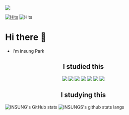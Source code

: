 
<img src="https://capsule-render.vercel.app/api?type=slice&color=7FFFD4&height=250&section=header&text=Hi there👋&fontSize=100&fontColor=FFFFFF" />

[![Hits](https://hits.seeyoufarm.com/api/count/incr/badge.svg?url=https%3A%2F%2Fgithub.com%2Fgjbae1212%2Fparkincastle&count_bg=%2379C83D&title_bg=%23555555&icon=&icon_color=%23E7E7E7&title=hits&edge_flat=false)](https://hits.seeyoufarm.com)
![Hits](https://img.shields.io/github/followers/parkincastle?style=Follow)

# Hi there 👋
- I'm insung Park

<h2 align="center">I studied this</h2>
<p align="center">
  <a><img src="https://img.shields.io/badge/C-A8B9CC?style=flat-square&logo=C&logoColor=white"/></a>
  <a><img src="https://img.shields.io/badge/JAVA-007396?style=flat-square&logo=java&logoColor=white"/></a>
  <a><img src="https://img.shields.io/badge/Python-3766AB?style=flat-square&logo=Python&logoColor=white"/></a>
  <a><img src="https://img.shields.io/badge/HTML-E34F26?style=flat-square&logo=html5&logoColor=white"/></a>
  <a><img src="https://img.shields.io/badge/CSS-1572B6?style=flat-square&logo=css3&logoColor=white"/></a>
  <a><img src="https://img.shields.io/badge/Django-092E20?style=flat-square&logo=Django&logoColor=white"/></a>
  <a><img src="https://img.shields.io/badge/Node.js-339933?style=flat-square&logo=node.js&logoColor=white"/></a></br>
  

</p>

<h2 align="center">I studying this</h2>
<p align="center">
  
</p>

  ![INSUNG's GitHub stats](https://github-readme-stats.vercel.app/api?username=parkincastle&show_icons=true&theme=radical)
  ![INSUNGS's github stats langs](https://github-readme-stats.vercel.app/api/top-langs/?username=parkincastle&layout=compact&&theme=black)
  
  



   
   
   
   
   
</p>

<!--
**parkincastle/parkincastle** is a ✨ _special_ ✨ repository because its `README.md` (this file) appears on your GitHub profile.

Here are some ideas to get you started:

- 🔭 I’m currently working on ...
- 🌱 I’m currently learning ...
- 👯 I’m looking to collaborate on ...
- 🤔 I’m looking for help with ...
- 💬 Ask me about ...
- 📫 How to reach me: ...
- 😄 Pronouns: ...
- ⚡ Fun fact: ...
-->
